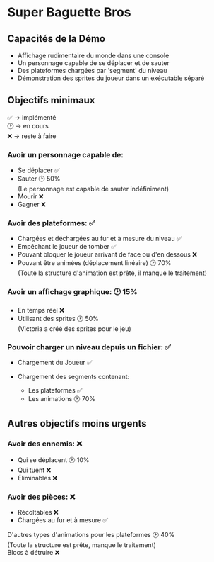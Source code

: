 # Super Baguette Bros

## Capacités de la Démo

- Affichage rudimentaire du monde dans une console
- Un personnage capable de se déplacer et de sauter
- Des plateformes chargées par 'segment' du niveau
- Démonstration des sprites du joueur dans un exécutable séparé

## Objectifs minimaux

✅ → implémenté \
🕑 → en cours \
❌ → reste à faire

### Avoir un personnage capable de:

- Se déplacer ✅
- Sauter 🕑 50% \
(Le personnage est capable de sauter indéfiniment)
- Mourir ❌
- Gagner ❌

### Avoir des plateformes: ✅

- Chargées et déchargées au fur et à mesure du niveau ✅
- Empêchant le joueur de tomber ✅
- Pouvant bloquer le joueur arrivant de face ou d'en dessous ❌
- Pouvant être animées (déplacement linéaire) 🕑 70% \
(Toute la structure d'animation est prête, il manque le traitement)

### Avoir un affichage graphique: 🕑 15%

- En temps réel ❌
- Utilisant des sprites 🕑 50% \
(Victoria a créé des sprites pour le jeu)

### Pouvoir charger un niveau depuis un fichier: ✅

- Chargement du Joueur ✅

- Chargement des segments contenant:
    - Les plateformes ✅
    - Les animations 🕑 70%

## Autres objectifs moins urgents

### Avoir des ennemis: ❌

- Qui se déplacent 🕑 10%
- Qui tuent ❌
- Éliminables ❌

### Avoir des pièces: ❌

- Récoltables ❌
- Chargées au fur et à mesure ✅

D'autres types d'animations pour les plateformes 🕑 40% \
(Toute la structure est prête, manque le traitement) \
Blocs à détruire ❌
